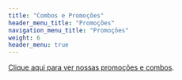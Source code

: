 ```yaml
---
title: "Combos e Promoções"
header_menu_title: "Promoções"
navigation_menu_title: "Promoções"
weight: 6
header_menu: true
---
```


[Clique aqui para ver nossas promoções e combos](promo).
